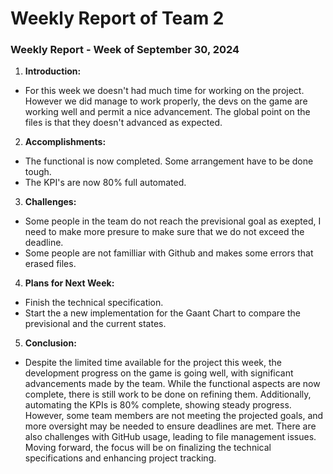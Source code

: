 # Weekly Report of Team 2
### Weekly Report - Week of September 30, 2024

1. **Introduction:**  
- For this week we doesn't had much time for working on the project. However we did manage to work properly, the devs on the game are working well and permit a nice advancement. The global point on the files is that they doesn't advanced as expected.

2. **Accomplishments:**  
- The functional is now completed. Some arrangement have to be done tough.
- The KPI's are now 80% full automated.

3. **Challenges:**  
- Some people in the team do not reach the previsional goal as exepted, I need to make more presure to make sure that we do not exceed the deadline.
- Some people are not familliar with Github and makes some errors that erased files.

4. **Plans for Next Week:**  
- Finish the technical specification.
- Start the a new implementation for the Gaant Chart to compare the previsional and the current states.

5. **Conclusion:**  
- Despite the limited time available for the project this week, the development progress on the game is going well, with significant advancements made by the team. While the functional aspects are now complete, there is still work to be done on refining them. Additionally, automating the KPIs is 80% complete, showing steady progress. However, some team members are not meeting the projected goals, and more oversight may be needed to ensure deadlines are met. There are also challenges with GitHub usage, leading to file management issues. Moving forward, the focus will be on finalizing the technical specifications and enhancing project tracking.
